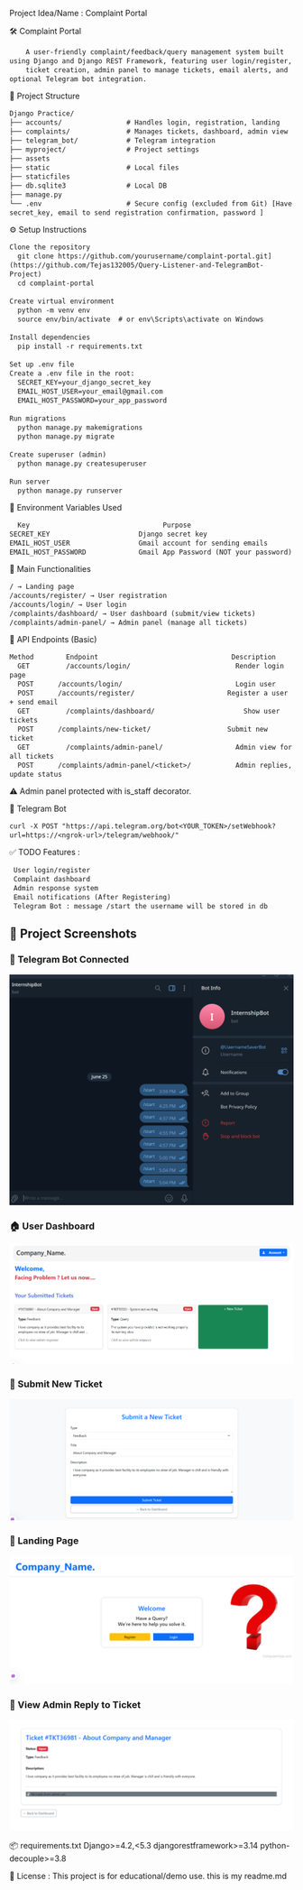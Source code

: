 Project Idea/Name : Complaint Portal 

🛠️ Complaint Portal

        A user-friendly complaint/feedback/query management system built using Django and Django REST Framework, featuring user login/register, 
        ticket creation, admin panel to manage tickets, email alerts, and optional Telegram bot integration.

📁 Project Structure

    Django Practice/
    ├── accounts/                # Handles login, registration, landing
    ├── complaints/              # Manages tickets, dashboard, admin view
    ├── telegram_bot/            # Telegram integration
    ├── myproject/               # Project settings
    ├── assets                   
    ├── static                   # Local files
    ├── staticfiles                
    ├── db.sqlite3               # Local DB
    ├── manage.py
    └── .env                     # Secure config (excluded from Git) [Have secret_key, email to send registration confirmation, password ]


⚙️ Setup Instructions

    Clone the repository
      git clone https://github.com/yourusername/complaint-portal.git](https://github.com/Tejas132005/Query-Listener-and-TelegramBot-Project)
      cd complaint-portal
      
    Create virtual environment
      python -m venv env
      source env/bin/activate  # or env\Scripts\activate on Windows
    
    Install dependencies
      pip install -r requirements.txt
      
    Set up .env file
    Create a .env file in the root:
      SECRET_KEY=your_django_secret_key
      EMAIL_HOST_USER=your_email@gmail.com
      EMAIL_HOST_PASSWORD=your_app_password
      
    Run migrations
      python manage.py makemigrations
      python manage.py migrate
      
    Create superuser (admin)
      python manage.py createsuperuser
    
    Run server
      python manage.py runserver


🔐 Environment Variables Used

      Key	                              Purpose
    SECRET_KEY	                    Django secret key
    EMAIL_HOST_USER	                Gmail account for sending emails
    EMAIL_HOST_PASSWORD	            Gmail App Password (NOT your password)

📩 Main Functionalities

    / → Landing page
    /accounts/register/ → User registration
    /accounts/login/ → User login
    /complaints/dashboard/ → User dashboard (submit/view tickets)
    /complaints/admin-panel/ → Admin panel (manage all tickets)


🔌 API Endpoints (Basic)

    Method	      Endpoint	                               Description
      GET	      /accounts/login/	                        Render login page
      POST	    /accounts/login/	                        Login user
      POST	    /accounts/register/	                      Register a user + send email
      GET	      /complaints/dashboard/	                  Show user tickets
      POST	    /complaints/new-ticket/	                  Submit new ticket
      GET	      /complaints/admin-panel/	                Admin view for all tickets
      POST	    /complaints/admin-panel/<ticket>/	        Admin replies, update status


⚠️ Admin panel protected with is_staff decorator.


🧪 Telegram Bot

    curl -X POST "https://api.telegram.org/bot<YOUR_TOKEN>/setWebhook?url=https://<ngrok-url>/telegram/webhook/"


✅ TODO Features :

     User login/register
     Complaint dashboard
     Admin response system
     Email notifications (After Registering)
     Telegram Bot : message /start the username will be stored in db 


## 📸 Project Screenshots

### 🧠 Telegram Bot Connected
![Telegram Bot](assets/bot_image.png)

### 🏠 User Dashboard
![Dashboard](assets/dashboard_image.png)

### 📝 Submit New Ticket
![New Ticket](assets/new_ticket_image.png)

### 🧭 Landing Page
![Landing Page](assets/landing_page_image.png)

### 📩 View Admin Reply to Ticket
![Ticket View](assets/Ticket_visit_image.png)



📦 requirements.txt
    Django>=4.2,<5.3
    djangorestframework>=3.14
    python-decouple>=3.8


📝 License :
    This project is for educational/demo use.
this is my readme.md

